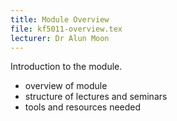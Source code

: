 ```yaml
---
title: Module Overview
file: kf5011-overview.tex
lecturer: Dr Alun Moon
---
```

Introduction to the module.

* overview of module
* structure of lectures and seminars
* tools and resources needed
